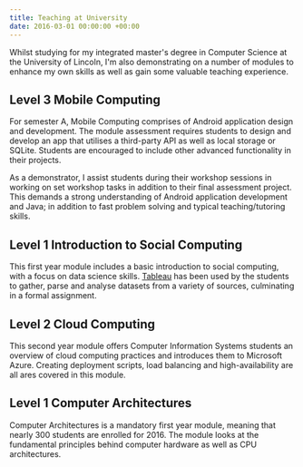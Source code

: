 ```yaml
---
title: Teaching at University
date: 2016-03-01 00:00:00 +00:00
---
```


Whilst studying for my integrated master's degree in Computer Science at the University of Lincoln, I'm also demonstrating on a number of modules to enhance my own skills as well as gain some valuable teaching experience.

## Level 3 Mobile Computing

For semester A, Mobile Computing comprises of Android application design and development. The module assessment requires students to design and develop an app that utilises a third-party API as well as local storage or SQLite. Students are encouraged to include other advanced functionality in their projects.

As a demonstrator, I assist students during their workshop sessions in working on set workshop tasks in addition to their final assessment project. This demands a strong understanding of Android application development and Java; in addition to fast problem solving and typical teaching/tutoring skills.

## Level 1 Introduction to Social Computing

This first year module includes a basic introduction to social computing, with a focus on data science skills. [Tableau](https://www.tableau.com/) has been used by the students to gather, parse and analyse datasets from a variety of sources, culminating in a formal assignment.

## Level 2 Cloud Computing

This second year module offers Computer Information Systems students an overview of cloud computing practices and introduces them to Microsoft Azure. Creating deployment scripts, load balancing and high-availability are all ares covered in this module.

## Level 1 Computer Architectures

Computer Architectures is a mandatory first year module, meaning that nearly 300 students are enrolled for 2016. The module looks at the fundamental principles behind computer hardware as well as CPU architectures.